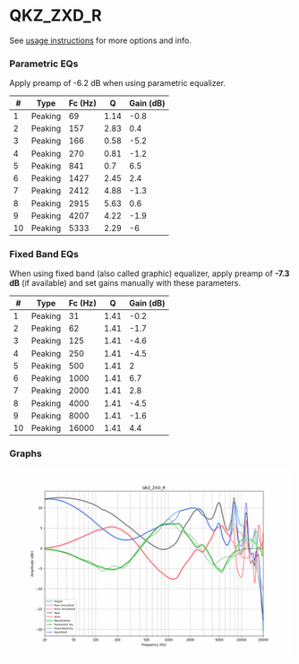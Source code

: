 # QKZ_ZXD_R
See [usage instructions](https://github.com/jaakkopasanen/AutoEq#usage) for more options and info.

### Parametric EQs
Apply preamp of -6.2 dB when using parametric equalizer.

|   # | Type    |   Fc (Hz) |    Q |   Gain (dB) |
|-----|---------|-----------|------|-------------|
|   1 | Peaking |        69 | 1.14 |        -0.8 |
|   2 | Peaking |       157 | 2.83 |         0.4 |
|   3 | Peaking |       166 | 0.58 |        -5.2 |
|   4 | Peaking |       270 | 0.81 |        -1.2 |
|   5 | Peaking |       841 | 0.7  |         6.5 |
|   6 | Peaking |      1427 | 2.45 |         2.4 |
|   7 | Peaking |      2412 | 4.88 |        -1.3 |
|   8 | Peaking |      2915 | 5.63 |         0.6 |
|   9 | Peaking |      4207 | 4.22 |        -1.9 |
|  10 | Peaking |      5333 | 2.29 |        -6   |

### Fixed Band EQs
When using fixed band (also called graphic) equalizer, apply preamp of **-7.3 dB** (if available) and set gains manually with these parameters.

|   # | Type    |   Fc (Hz) |    Q |   Gain (dB) |
|-----|---------|-----------|------|-------------|
|   1 | Peaking |        31 | 1.41 |        -0.2 |
|   2 | Peaking |        62 | 1.41 |        -1.7 |
|   3 | Peaking |       125 | 1.41 |        -4.6 |
|   4 | Peaking |       250 | 1.41 |        -4.5 |
|   5 | Peaking |       500 | 1.41 |         2   |
|   6 | Peaking |      1000 | 1.41 |         6.7 |
|   7 | Peaking |      2000 | 1.41 |         2.8 |
|   8 | Peaking |      4000 | 1.41 |        -4.5 |
|   9 | Peaking |      8000 | 1.41 |        -1.6 |
|  10 | Peaking |     16000 | 1.41 |         4.4 |

### Graphs
![](./QKZ_ZXD_R.png)
